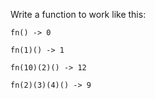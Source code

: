 Write a function to work like this:

```
fn() -> 0

fn(1)() -> 1

fn(10)(2)() -> 12

fn(2)(3)(4)() -> 9
```

